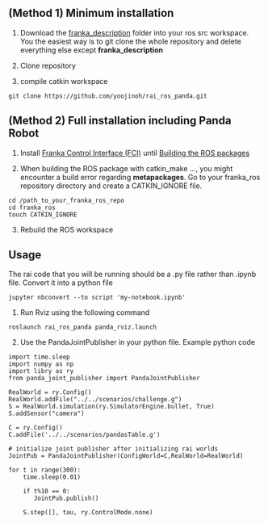 ## (Method 1) Minimum installation

1. Download the [franka_description](https://github.com/frankaemika/franka_ros/tree/develop/franka_description) folder into your ros src workspace. You the easiest way is to git clone the whole repository and delete everything else except **franka_description**
2. Clone repository

2. compile catkin workspace
```
git clone https://github.com/yoojinoh/rai_ros_panda.git
```


## (Method 2) Full installation including Panda Robot

1. Install [Franka Control Interface (FCI)](https://frankaemika.github.io/docs/installation_linux.html#installation-on-linux) until [Building the ROS packages](https://frankaemika.github.io/docs/installation_linux.html#building-the-ros-packages)

2. When building the ROS package with catkin_make ..., you might encounter a build error regarding **metapackages**. Go to your franka_ros repository directory and create a CATKIN_IGNORE file.
```
cd /path_to_your_franka_ros_repo
cd franka_ros
touch CATKIN_IGNORE
```
3. Rebuild the ROS workspace

## Usage
The rai code that you will be running should be a .py file rather than .ipynb file. Convert it into a python file
```
jupyter nbconvert --to script 'my-notebook.ipynb'
```
1. Run Rviz using the following command
```
roslaunch rai_ros_panda panda_rviz.launch
```
2. Use the PandaJointPublisher in your python file. 
Example python code
```
import time.sleep
import numpy as np
import libry as ry
from panda_joint_publisher import PandaJointPublisher

RealWorld = ry.Config()
RealWorld.addFile("../../scenarios/challenge.g")
S = RealWorld.simulation(ry.SimulatorEngine.bullet, True)
S.addSensor("camera")

C = ry.Config()
C.addFile('../../scenarios/pandasTable.g')

# initialize joint publisher after initializing rai worlds
JointPub = PandaJointPublisher(ConfigWorld=C,RealWorld=RealWorld)

for t in range(300):
    time.sleep(0.01)

    if t%10 == 0:
       JointPub.publish()
        
    S.step([], tau, ry.ControlMode.none)

```
